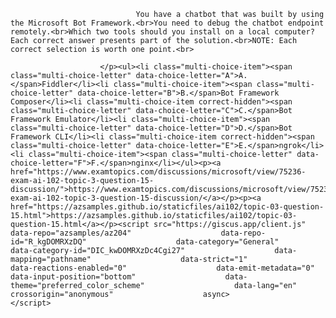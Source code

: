 <p class="card-text">
							
								You have a chatbot that was built by using the Microsoft Bot Framework.<br>You need to debug the chatbot endpoint remotely.<br>Which two tools should you install on a local computer? Each correct answer presents part of the solution.<br>NOTE: Each correct selection is worth one point.<br>
							
						</p><ul><li class="multi-choice-item"><span class="multi-choice-letter" data-choice-letter="A">A.</span>Fiddler</li><li class="multi-choice-item"><span class="multi-choice-letter" data-choice-letter="B">B.</span>Bot Framework Composer</li><li class="multi-choice-item correct-hidden"><span class="multi-choice-letter" data-choice-letter="C">C.</span>Bot Framework Emulator</li><li class="multi-choice-item"><span class="multi-choice-letter" data-choice-letter="D">D.</span>Bot Framework CLI</li><li class="multi-choice-item correct-hidden"><span class="multi-choice-letter" data-choice-letter="E">E.</span>ngrok</li><li class="multi-choice-item"><span class="multi-choice-letter" data-choice-letter="F">F.</span>nginx</li></ul><p><a href="https://www.examtopics.com/discussions/microsoft/view/75236-exam-ai-102-topic-3-question-15-discussion/">https://www.examtopics.com/discussions/microsoft/view/75236-exam-ai-102-topic-3-question-15-discussion/</a></p><p><a href="https://azsamples.github.io/staticfiles/ai102/topic-03-question-15.html">https://azsamples.github.io/staticfiles/ai102/topic-03-question-15.html</a></p><script src="https://giscus.app/client.js"                    data-repo="azsamples/az204"                    data-repo-id="R_kgDOMRXzDQ"                    data-category="General"                    data-category-id="DIC_kwDOMRXzDc4Cgi27"                    data-mapping="pathname"                    data-strict="1"                    data-reactions-enabled="0"                    data-emit-metadata="0"                    data-input-position="bottom"                    data-theme="preferred_color_scheme"                    data-lang="en"                    crossorigin="anonymous"                    async>                    </script>